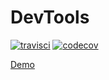 # DevTools



[![travisci](https://travis-ci.org/alexmbrown/dev-tools.svg?branch=master)](https://travis-ci.org/alexmbrown/dev-tools)
[![codecov](https://codecov.io/gh/alexmbrown/dev-tools/branch/master/graph/badge.svg)](https://codecov.io/gh/alexmbrown/dev-tools)


[Demo](https://alexmbrown.github.io/dev-tools)

